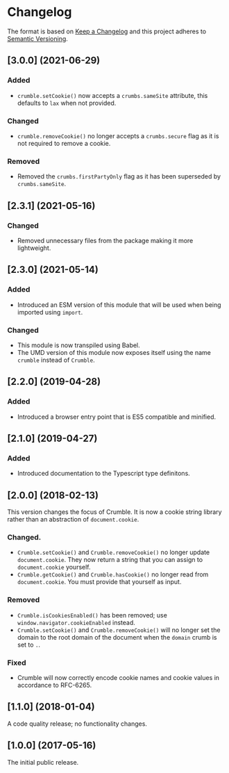 # Changelog

The format is based on [Keep a Changelog](http://keepachangelog.com/) and this project adheres to [Semantic Versioning](https://semver.org/spec/v2.0.0.html).

## [3.0.0] (2021-06-29)

### Added

- `crumble.setCookie()` now accepts a `crumbs.sameSite` attribute, this defaults to `lax` when not provided.

### Changed

- `crumble.removeCookie()` no longer accepts a `crumbs.secure` flag as it is not required to remove a cookie.

### Removed

- Removed the `crumbs.firstPartyOnly` flag as it has been superseded by `crumbs.sameSite`.

## [2.3.1] (2021-05-16)

### Changed

- Removed unnecessary files from the package making it more lightweight.

## [2.3.0] (2021-05-14)

### Added

- Introduced an ESM version of this module that will be used when being imported using `import`.

### Changed

- This module is now transpiled using Babel.
- The UMD version of this module now exposes itself using the name `crumble` instead of `Crumble`.

## [2.2.0] (2019-04-28)

### Added

- Introduced a browser entry point that is ES5 compatible and minified.

## [2.1.0] (2019-04-27)

### Added

- Introduced documentation to the Typescript type definitons.

## [2.0.0] (2018-02-13)

This version changes the focus of Crumble. It is now a cookie string library rather than an abstraction of `document.cookie`.

### Changed.

- `Crumble.setCookie()` and `Crumble.removeCookie()` no longer update `document.cookie`. They now return a string that you can assign to `document.cookie` yourself.
- `Crumble.getCookie()` and `Crumble.hasCookie()` no longer read from `document.cookie`. You must provide that yourself as input.

### Removed

- `Crumble.isCookiesEnabled()` has been removed; use `window.navigator.cookieEnabled` instead.
- `Crumble.setCookie()` and `Crumble.removeCookie()` will no longer set the domain to the root domain of the document when the `domain` crumb is set to `.`.

### Fixed

- Crumble will now correctly encode cookie names and cookie values in accordance to RFC-6265.

## [1.1.0] (2018-01-04)

A code quality release; no functionality changes.

## [1.0.0] (2017-05-16)

The initial public release.
